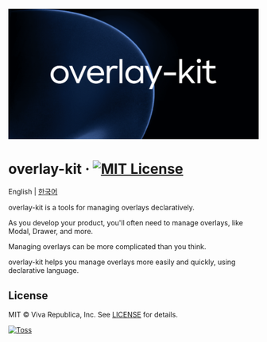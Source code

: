 ![](./docs/public/og.png)

# overlay-kit &middot; [![MIT License](https://img.shields.io/badge/license-MIT-blue.svg)](https://github.com/toss/overlay-kit/blob/main/LICENSE)

English | [한국어](https://github.com/toss/overlay-kit/blob/main/README-ko_kr.md)

overlay-kit is a tools for managing overlays declaratively.

As you develop your product, you'll often need to manage overlays, like Modal, Drawer, and more.

Managing overlays can be more complicated than you think.

overlay-kit helps you manage overlays more easily and quickly, using declarative language.

## License

MIT © Viva Republica, Inc. See [LICENSE](https://github.com/toss/overlay-kit/blob/main/LICENSE) for details.

<a title="Toss" href="https://toss.im">
  <picture>
    <source media="(prefers-color-scheme: dark)" srcset="https://static.toss.im/logos/png/4x/logo-toss-reverse.png">
    <img alt="Toss" src="https://static.toss.im/logos/png/4x/logo-toss.png" width="100">
  </picture>
</a>
